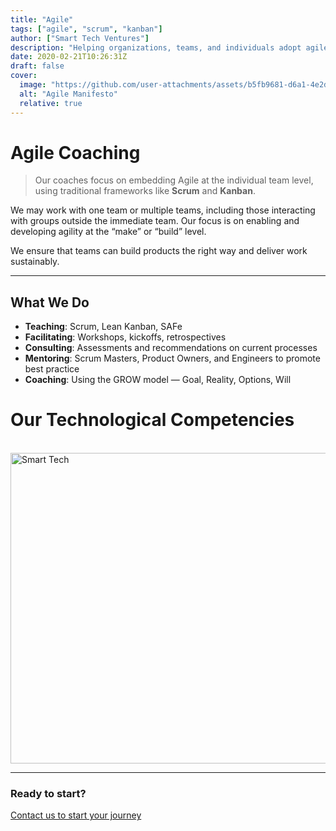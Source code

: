 ```yaml
---
title: "Agile"
tags: ["agile", "scrum", "kanban"]
author: ["Smart Tech Ventures"]
description: "Helping organizations, teams, and individuals adopt agile practices "
date: 2020-02-21T10:26:31Z
draft: false
cover:
  image: "https://github.com/user-attachments/assets/b5fb9681-d6a1-4e2d-8165-e95b764c125c"
  alt: "Agile Manifesto"
  relative: true
---
```


# Agile Coaching

> Our coaches focus on embedding Agile at the individual team level, using traditional frameworks like **Scrum** and **Kanban**.

We may work with one team or multiple teams, including those interacting with groups outside the immediate team. Our focus is on enabling and developing agility at the “make” or “build” level.

We ensure that teams can build products the right way and deliver work sustainably.

---

## What We Do

- **Teaching**: Scrum, Lean Kanban, SAFe
- **Facilitating**: Workshops, kickoffs, retrospectives
- **Consulting**: Assessments and recommendations on current processes
- **Mentoring**: Scrum Masters, Product Owners, and Engineers to promote best practice
- **Coaching**: Using the GROW model — Goal, Reality, Options, Will

# Our Technological Competencies

<br />
<img width="878" height="497" alt="Smart Tech" src="https://github.com/user-attachments/assets/0863a4fa-501b-46ff-8433-e7ee246ded48" />
<br />
<hr />

### Ready to start?

[Contact us to start your journey](https://smarttechventures.au/contact/)
